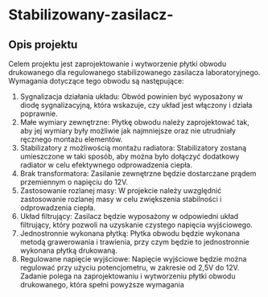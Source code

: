 # Stabilizowany-zasilacz-

## Opis projektu
Celem projektu jest zaprojektowanie i wytworzenie płytki obwodu
drukowanego dla regulowanego stabilizowanego zasilacza
laboratoryjnego. Wymagania dotyczące tego obwodu są następujące:
1. Sygnalizacja działania układu: Obwód powinien być wyposażony w diodę
sygnalizacyjną, która wskazuje, czy układ jest włączony i działa
poprawnie.
2. Małe wymiary zewnętrzne: Płytkę obwodu należy zaprojektować tak, aby
jej wymiary były możliwie jak najmniejsze oraz nie utrudniały ręcznego
montażu elementów.
3. Stabilizatory z możliwością montażu radiatora: Stabilizatory zostaną
umieszczone w taki sposób, aby można było dołączyć dodatkowy radiator
w celu efektywnego odprowadzenia ciepła.
4. Brak transformatora: Zasilanie zewnętrzne będzie dostarczane prądem
przemiennym o napięciu do 12V.
5. Zastosowanie rozlanej masy: W projekcie należy uwzględnić
zastosowanie rozlanej masy w celu zwiększenia stabilności i
odprowadzenia ciepła.
6. Układ filtrujący: Zasilacz będzie wyposażony w odpowiedni układ
filtrujący, który pozwoli na uzyskanie czystego napięcia wyjściowego.
7. Jednostronnie wykonana płytką: Płytka obwodu będzie wykonana
metodą grawerowania i trawienia, przy czym będzie to jednostronnie
wykonana płytką drukowaną.
8. Regulowane napięcie wyjściowe: Napięcie wyjściowe będzie można
regulować przy użyciu potencjometru, w zakresie od 2,5V do 12V.
Zadanie polega na zaprojektowaniu i wytworzeniu płytki obwodu
drukowanego, która spełni powyższe wymagania

